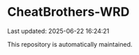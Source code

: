 # CheatBrothers-WRD

Last updated: 2025-06-22 16:24:21

This repository is automatically maintained.
